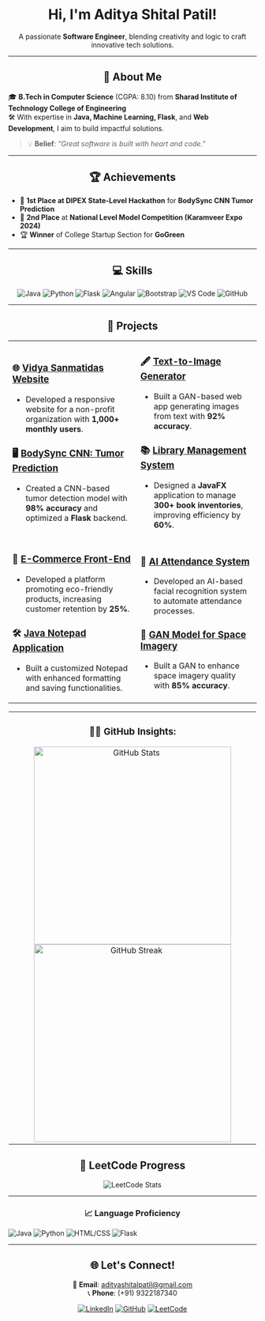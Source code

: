 <div align="center">

# Hi, I'm **Aditya Shital Patil**!  
A passionate **Software Engineer**, blending creativity and logic to craft innovative tech solutions.  

---

## 🌟 About Me  

<div align="left">

🎓 **B.Tech in Computer Science** (CGPA: 8.10) from **Sharad Institute of Technology College of Engineering**  
🛠️ With expertise in **Java, Machine Learning, Flask**, and **Web Development**, I aim to build impactful solutions.  

> 💡 **Belief**: *“Great software is built with heart and code.”*  

</div>

---

## 🏆 Achievements  

<div align="left">

- 🥇 **1st Place at DIPEX State-Level Hackathon** for **BodySync CNN Tumor Prediction**  
- 🏅 **2nd Place** at **National Level Model Competition (Karamveer Expo 2024)**  
- 🏆 **Winner** of College Startup Section for **GoGreen**  

</div>

---

## 💻 Skills  

<div align="center">

![Java](https://img.shields.io/badge/Java-ED8B00?style=for-the-badge&logo=java&logoColor=white)
![Python](https://img.shields.io/badge/Python-3776AB?style=for-the-badge&logo=python&logoColor=white)
![Flask](https://img.shields.io/badge/Flask-000000?style=for-the-badge&logo=flask&logoColor=white)
![Angular](https://img.shields.io/badge/Angular-DD0031?style=for-the-badge&logo=angular&logoColor=white)
![Bootstrap](https://img.shields.io/badge/Bootstrap-563D7C?style=for-the-badge&logo=bootstrap&logoColor=white)
![VS Code](https://img.shields.io/badge/VS%20Code-007ACC?style=for-the-badge&logo=visual-studio-code&logoColor=white)
![GitHub](https://img.shields.io/badge/GitHub-181717?style=for-the-badge&logo=github&logoColor=white)

</div>

---

## 🚀 Projects  

<div align="center">
<table>
<tr>
<td>

### 🌐 [Vidya Sanmatidas Website](https://vidyasanmatidas.org)  
- Developed a responsive website for a non-profit organization with **1,000+ monthly users**.

### 🖥️ [BodySync CNN: Tumor Prediction](https://github.com/Aditya-patil0/Body-sync-cnn-anatomy-s-tumour-prediction-using-Ai-ML)  
- Created a CNN-based tumor detection model with **98% accuracy** and optimized a **Flask** backend.

</td>
<td>

### 🖋️ [Text-to-Image Generator](https://github.com/Aditya-patil0/Text-to-Image-Generator)  
- Built a GAN-based web app generating images from text with **92% accuracy**.

### 📚 [Library Management System](https://github.com/Aditya-patil0/Library-Management-System)  
- Designed a **JavaFX** application to manage **300+ book inventories**, improving efficiency by **60%**.

</td>
</tr>
<tr>
<td>

### 🌱 [E-Commerce Front-End](https://github.com/Aditya-patil0/E-Commerce-GoGreen)  
- Developed a platform promoting eco-friendly products, increasing customer retention by **25%**.

### 🛠️ [Java Notepad Application](https://github.com/Aditya-patil0/Java-Notepad-Application)  
- Built a customized Notepad with enhanced formatting and saving functionalities.

</td>
<td>

### 🌟 [AI Attendance System](https://github.com/Aditya-patil0/AI-Attendance-System)  
- Developed an AI-based facial recognition system to automate attendance processes.

### 🌌 [GAN Model for Space Imagery](https://github.com/Aditya-patil0/Space-Imagery-GAN)  
- Built a GAN to enhance space imagery quality with **85% accuracy**.

</td>
</tr>
</table>
</div>

<table style="border: 1px solid transparent; border-collapse: collapse;">
  <tr>
    <td>
      <div align="center">
        <h3>🧑‍💻 GitHub Insights:</h3>
        <img src="https://github-readme-stats.vercel.app/api?username=Aditya-patil0&show_icons=true&theme=radical" alt="GitHub Stats" width="400px" />
        <img src="https://github-readme-streak-stats.herokuapp.com?user=Aditya-patil0&theme=radical&date_format=M%20j%5B%2C%20Y%5D" alt="GitHub Streak" width="400px" />
      </div>
    </td>
  </tr>
</table>


## 🎯 LeetCode Progress  

<div align="center">

![LeetCode Stats](https://leetcard.jacoblin.cool/aditya4820?ext=heatmap&theme=dark)

</div>

---

### 📈 Language Proficiency  

<div align="left">

![Java](https://img.shields.io/static/v1?label=Java&message=40%25&color=orange&style=for-the-badge)
![Python](https://img.shields.io/static/v1?label=Python&message=25%25&color=blue&style=for-the-badge)
![HTML/CSS](https://img.shields.io/static/v1?label=HTML/CSS&message=20%25&color=red&style=for-the-badge)
![Flask](https://img.shields.io/static/v1?label=Flask&message=15%25&color=black&style=for-the-badge)

</div>

---

## 🌐 Let's Connect!  

<div align="center">

📧 **Email**: [adityashitalpatil@gmail.com](mailto:adityashitalpatil@gmail.com)  
📞 **Phone**: (+91) 9322187340  

[![LinkedIn](https://img.shields.io/badge/LinkedIn-0077B5?style=for-the-badge&logo=linkedin&logoColor=white)](https://www.linkedin.com/in/aditya-patil-279807251)
[![GitHub](https://img.shields.io/badge/GitHub-181717?style=for-the-badge&logo=github&logoColor=white)](https://github.com/Aditya-patil0)
[![LeetCode](https://img.shields.io/badge/LeetCode-FFA116?style=for-the-badge&logo=leetcode&logoColor=white)](https://leetcode.com/aditya4820/)

</div>
